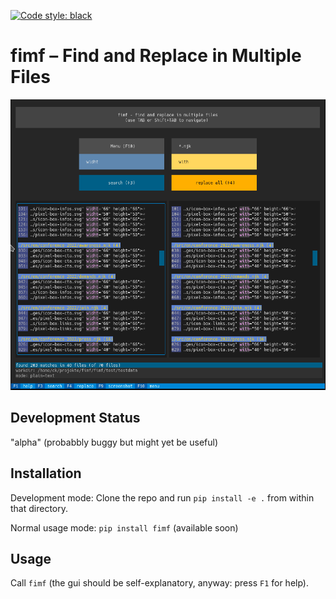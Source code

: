[![Code style: black](https://img.shields.io/badge/code%20style-black-000000.svg)](https://github.com/psf/black)

# fimf – Find and Replace in Multiple Files


![fimf screenshot](doc/screenshot.png "screenshot of fimf: terminal application (text based ui) with 3 input fields, 3 buttons and other widgets")

## Development Status

"alpha" (probabbly buggy but might yet be useful)

## Installation

Development mode: Clone the repo and run `pip install -e .` from within that directory.

Normal usage mode: `pip install fimf` (available soon)


## Usage

Call `fimf` (the gui should be self-explanatory, anyway: press `F1` for help).



